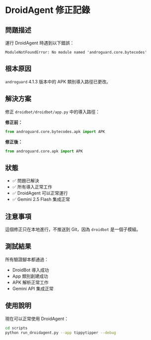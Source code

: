 # DroidAgent 修正記錄

## 問題描述
運行 DroidAgent 時遇到以下錯誤：
```
ModuleNotFoundError: No module named 'androguard.core.bytecodes'
```

## 根本原因
`androguard` 4.1.3 版本中的 APK 類別導入路徑已更改。

## 解決方案
修正 `droidbot/droidbot/app.py` 中的導入路徑：

**修正前：**
```python
from androguard.core.bytecodes.apk import APK
```

**修正後：**
```python
from androguard.core.apk import APK
```

## 狀態
- ✅ 問題已解決
- ✅ 所有導入正常工作
- ✅ DroidAgent 可以正常運行
- ✅ Gemini 2.5 Flash 集成正常

## 注意事項
這個修正只在本地進行，不推送到 Git，因為 `droidbot` 是一個子模組。

## 測試結果
所有驗證腳本都通過：
- DroidBot 導入成功
- App 類別創建成功
- APK 解析正常工作
- Gemini API 集成正常

## 使用說明
現在可以正常使用 DroidAgent：
```bash
cd scripts
python run_droidagent.py --app tippytipper --debug
```
